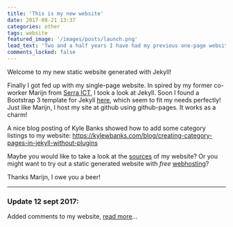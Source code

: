 ```yaml
---
title: 'This is my new website'
date: 2017-08-21 13:37
categories: other
tags: website
featured_image: '/images/posts/launch.png'
lead_text: 'Two and a half years I have had my previous one-page website. Now finally got enough inspiration to create something decent.'
comments_locked: false
---
```


Welcome to my new static website generated with Jekyll!

Finally I got fed up with my single-page website. In spired by my former co-worker Marijn from [Serra ICT](http://www.serraict.com/), I took a look at Jekyll. Soon I found a Bootstrap 3 template for Jekyll [here](https://github.com/scotch-io/scotch-io.github.io), which seem to fit my needs perfectly! Just like Marijn, I host my site at github using github-pages. It works as a charm!

A nice blog posting of Kyle Banks showed how to add some category listings to my website: 
<https://kylewbanks.com/blog/creating-category-pages-in-jekyll-without-plugins>

Maybe you would like to take a look at the [sources](https://github.com/jkeuper/jkeuper.github.io) of my website? Or you might want to try out a static generated website with _free_ [webhosting](https://pages.github.com/)?

Thanks Marijn, I owe you a beer!

---

### Update 12 sept 2017:
Added comments to my website, [read more](/posts/other/2017/09/11/static-comments-jekyll/)...
